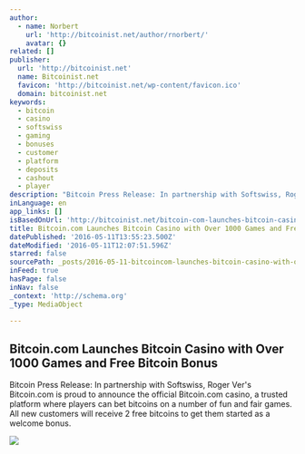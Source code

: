 ```yaml
---
author:
  - name: Norbert
    url: 'http://bitcoinist.net/author/rnorbert/'
    avatar: {}
related: []
publisher:
  url: 'http://bitcoinist.net'
  name: Bitcoinist.net
  favicon: 'http://bitcoinist.net/wp-content/favicon.ico'
  domain: bitcoinist.net
keywords:
  - bitcoin
  - casino
  - softswiss
  - gaming
  - bonuses
  - customer
  - platform
  - deposits
  - cashout
  - player
description: "Bitcoin Press Release: In partnership with Softswiss, Roger Ver's Bitcoin.com is proud to announce the official Bitcoin.com casino, a trusted platform where players can bet bitcoins on a number of fun and fair games. All new customers will receive 2 free bitcoins to get them started as a welcome bonus."
inLanguage: en
app_links: []
isBasedOnUrl: 'http://bitcoinist.net/bitcoin-com-launches-bitcoin-casino-with-over-1000-games-and-free-bitcoin-bonus/'
title: Bitcoin.com Launches Bitcoin Casino with Over 1000 Games and Free Bitcoin Bonus
datePublished: '2016-05-11T13:55:23.500Z'
dateModified: '2016-05-11T12:07:51.596Z'
starred: false
sourcePath: _posts/2016-05-11-bitcoincom-launches-bitcoin-casino-with-over-1000-games-and.md
inFeed: true
hasPage: false
inNav: false
_context: 'http://schema.org'
_type: MediaObject

---
```

<article style=""><h1>Bitcoin.com Launches Bitcoin Casino with Over 1000 Games and Free Bitcoin Bonus</h1><p>Bitcoin Press Release: In partnership with Softswiss, Roger Ver's Bitcoin.com is proud to announce the official Bitcoin.com casino, a trusted platform where players can bet bitcoins on a number of fun and fair games. All new customers will receive 2 free bitcoins to get them started as a welcome bonus.</p><img src="http://bitcoinist.net/wp-content/uploads/2016/05/b_com_casino.jpg" /></article>